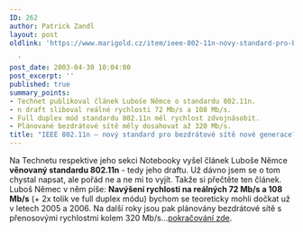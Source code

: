 ```yaml
---
ID: 262
author: Patrick Zandl
layout: post
oldlink: 'https://www.marigold.cz/item/ieee-802-11n-novy-standard-pro-bezdratove-site-nove-generace

  '
post_date: 2003-04-30 10:04:00
post_excerpt: ''
published: true
summary_points:
- Technet publikoval článek Luboše Němce o standardu 802.11n.
- n draft sliboval reálné rychlosti 72 Mb/s a 108 Mb/s.
- Full duplex mód standardu 802.11n měl rychlost zdvojnásobit.
- Plánované bezdrátové sítě měly dosahovat až 320 Mb/s.
title: "IEEE 802.11n – nový standard pro bezdrátové sítě nové generace?"
---
```


Na Technetu respektive jeho sekci Notebooky vyšel článek Luboše Němce <STRONG>věnovaný standardu 802.11n</STRONG> - tedy jeho draftu. Už dávno jsem se o tom chystal napsat, ale pořád ne a ne mi to vyjít. Takže si přečtěte ten článek. Luboš Němec v něm píše: <STRONG>Navýšení rychlosti na reálných 72 Mb/s a 108 Mb/s</STRONG> (+ 2x tolik ve full duplex módu) bychom se teoreticky mohli dočkat už v letech 2005 a 2006. Na další roky jsou pak plánovány bezdrátové sítě s přenosovými rychlostmi kolem 320 Mb/s...<A href="http://www.notebooky.cz/technologie/wifi80211n030430.html" target=_blank>pokračování zde</A>.